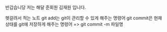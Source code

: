 반갑습니당 저는 해달 준회원 김재원 입니다.

헷갈려서 적는 노트
git add는 git이 관리할 수 있게 해주는 명령어
git commit은 현재 상태를 git에 저장하게 해주는 명령어
=> git commit -m 파일명